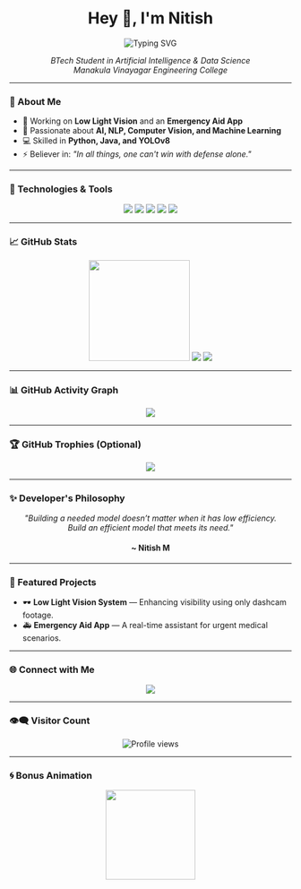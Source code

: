 <h1 align="center">
  Hey 👋, I'm Nitish
</h1>

<p align="center">
  <img src="https://readme-typing-svg.herokuapp.com?font=Fira+Code&weight=600&pause=1000&color=00F7FF&width=535&lines=BTech+Artificial+Intelligence+%26+Data+Science+Student;AI+%7C+NLP+%7C+CV+%7C+ML+Enthusiast;Coding+the+future%2C+one+model+at+a+time" alt="Typing SVG" />
</p>

<p align="center">
  <em>BTech Student in Artificial Intelligence & Data Science</em><br>
  <em>Manakula Vinayagar Engineering College</em>
</p>

---

### 🧠 About Me

- 🔭 Working on **Low Light Vision** and an **Emergency Aid App**
- 🤖 Passionate about **AI, NLP, Computer Vision, and Machine Learning**
- 💻 Skilled in **Python, Java, and YOLOv8**
- ⚡ Believer in: *"In all things, one can't win with defense alone."*

---

### 🚀 Technologies & Tools

<p align="center">
  <img src="https://img.shields.io/badge/Python-3776AB?style=for-the-badge&logo=python&logoColor=white"/>
  <img src="https://img.shields.io/badge/Java-007396?style=for-the-badge&logo=java&logoColor=white"/>
  <img src="https://img.shields.io/badge/YOLOv8-00BFFF?style=for-the-badge"/>
  <img src="https://img.shields.io/badge/NLP-%23FF6F61?style=for-the-badge"/>
  <img src="https://img.shields.io/badge/Computer%20Vision-%239B59B6?style=for-the-badge"/>
</p>

---

### 📈 GitHub Stats

<p align="center">
  <img src="https://github-readme-stats.vercel.app/api?username=NitishM&show_icons=true&theme=tokyonight" height="180"/>
  <img src="https://github-readme-streak-stats.herokuapp.com/?user=NitishM&theme=tokyonight"/>
  <img src="https://github-readme-stats.vercel.app/api/top-langs/?username=NitishM&layout=compact&theme=tokyonight"/>
</p>

---

### 📊 GitHub Activity Graph

<p align="center">
  <img src="https://github-readme-activity-graph.vercel.app/graph?username=NitishM&theme=tokyo-night&hide_border=true&area=true"/>
</p>

---

### 🏆 GitHub Trophies (Optional)

<p align="center">
  <img src="https://github-profile-trophy.vercel.app/?username=NitishM&theme=tokyonight&no-bg=true&no-frame=true" />
</p>

---

### ✨ Developer's Philosophy

<p align="center">
  <em>
    "Building a needed model doesn’t matter when it has low efficiency.<br>
    Build an efficient model that meets its need."
  </em>
</p>

<h4 align="center">~ Nitish M</h4>

---

### 🧪 Featured Projects

- 🕶️ **Low Light Vision System** — Enhancing visibility using only dashcam footage.
- 🚑 **Emergency Aid App** — A real-time assistant for urgent medical scenarios.

---

### 🌐 Connect with Me

<!-- Replace # with actual links later -->
<p align="center">
  <a href="https://www.linkedin.com/in/nitish-m-2b75a1316/"><img src="https://img.shields.io/badge/LinkedIn-Connect-blue?style=for-the-badge&logo=linkedin" /></a>
  
</p>

---

### 👁️‍🗨️ Visitor Count

<p align="center">
  <img src="https://komarev.com/ghpvc/?username=NitishM&style=flat-square&color=blue" alt="Profile views"/>
</p>

---

### 🌀 Bonus Animation

<p align="center">
  <img src="https://media.giphy.com/media/qgQUggAC3Pfv687qPC/giphy.gif" height="160" />
</p>
